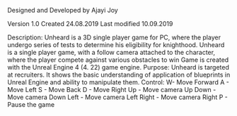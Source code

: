 Designed and Developed by Ajayi Joy

Version 1.0
Created 24.08.2019
Last modified 10.09.2019


Description: Unheard is a 3D single player game for PC, where the player undergo series of tests to determine his eligibility for knighthood. Unheard is a single player game, with a follow camera attached to the character, where the player compete against various obstacles to win Game is created with the Unreal Engine 4 (4. 22) game engine. Purpose: Unheard is targeted at recruiters. It shows the basic understanding of application of blueprints in Unreal Engine and ability to manipulate them. Control: W- Move Forward A - Move Left S - Move Back D - Move Right Up - Move camera Up Down - Move camera Down Left - Move camera Left Right - Move camera Right P - Pause the game
